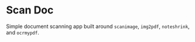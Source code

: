 # Scan Doc

Simple document scanning app built around `scanimage`, `img2pdf`, `noteshrink`, and `ocrmypdf`. 